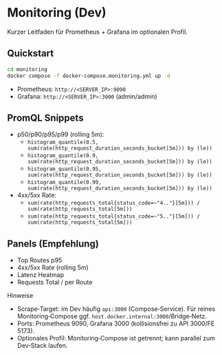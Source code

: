 # Monitoring (Dev)

Kurzer Leitfaden für Prometheus + Grafana im optionalen Profil.

## Quickstart
```bash
cd monitoring
docker compose -f docker-compose.monitoring.yml up -d
```
- Prometheus: `http://<SERVER_IP>:9090`
- Grafana: `http://<SERVER_IP>:3000` (admin/admin)

## PromQL Snippets
- p50/p90/p95/p99 (rolling 5m):
  - `histogram_quantile(0.5, sum(rate(http_request_duration_seconds_bucket[5m])) by (le))`
  - `histogram_quantile(0.9, sum(rate(http_request_duration_seconds_bucket[5m])) by (le))`
  - `histogram_quantile(0.95, sum(rate(http_request_duration_seconds_bucket[5m])) by (le))`
  - `histogram_quantile(0.99, sum(rate(http_request_duration_seconds_bucket[5m])) by (le))`
- 4xx/5xx Rate:
  - `sum(rate(http_requests_total{status_code=~"4.."}[5m])) / sum(rate(http_requests_total[5m]))`
  - `sum(rate(http_requests_total{status_code=~"5.."}[5m])) / sum(rate(http_requests_total[5m]))`

## Panels (Empfehlung)
- Top Routes p95
- 4xx/5xx Rate (rolling 5m)
- Latenz Heatmap
- Requests Total / per Route

Hinweise
- Scrape‑Target: im Dev häufig `api:3000` (Compose‑Service). Für reines Monitoring‑Compose ggf. `host.docker.internal:3000`/Bridge‑Netz.
- Ports: Prometheus 9090, Grafana 3000 (kollisionsfrei zu API 3000/FE 5173).
- Optionales Profil: Monitoring‑Compose ist getrennt; kann parallel zum Dev‑Stack laufen.
